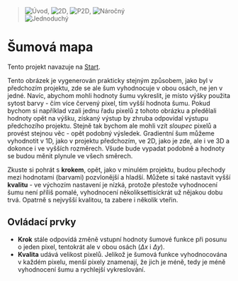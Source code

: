 > ![Úvod](CompassNW), ![2D](GridViewMedium), ![P2D](MapLayers), ![Náročný](SpeedHigh)  
> ![Jednoduchý](Sunny)
# Šumová mapa
Tento projekt navazuje na [Start](/sketches/start).

Tento obrázek je vygenerován prakticky stejným způsobem, jako byl v předchozím projektu, zde se ale šum vyhodnocuje v obou osách, ne jen v jedné. Navíc, abychom mohli hodnoty šumu vykreslit, je místo výšky použita sytost barvy - čím více červený pixel, tím vyšší hodnota šumu. Pokud bychom si například vzali jednu řadu pixelů z tohoto obrázku a předělali hodnoty opět na výšku, získaný výstup by zhruba odpovídal výstupu předchozího projektu. Stejně tak bychom ale mohli vzít _sloupec_ pixelů a provést stejnou věc - opět podobný výsledek. Gradientní šum můžeme vyhodnotit v 1D, jako v projektu předchozím, ve 2D, jako je zde, ale i ve 3D a dokonce i ve vyšších rozměrech. Všude bude vypadat podobně a hodnoty se budou měnit plynule ve všech směrech.

Zkuste si pohrát s **krokem**, opět, jako v minulém projektu, budou přechody mezi hodnotami (barvami) pozvlonější a hladší. Můžete si také nastavit vyšší **kvalitu** - ve výchozím nastavení je nízká, protože přestože vyhodnocení šumu není příliš pomalé, vyhodnocení několiksettisíckrát už nějakou dobu trvá. Opatrně s nejvyšší kvalitou, ta zabere i několik vteřin.
## Ovládací prvky
- **Krok** stále odpovídá změně vstupní hodnoty šumové funkce při posunu o jeden pixel, tentokrát ale v obou osách (_&#916;x_ i _&#916;y_).
- **Kvalita** udává velikost pixelů. Jelikož je šumová funkce vyhodnocována v každém pixelu, menší pixely znamenají, že jich je méně, tedy je méně vyhodnocení šumu a rychlejší vykreslování.

